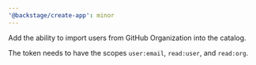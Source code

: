 ```yaml
---
'@backstage/create-app': minor
---
```

Add the ability to import users from GitHub Organization into the catalog.

The token needs to have the scopes `user:email`, `read:user`, and `read:org`.
